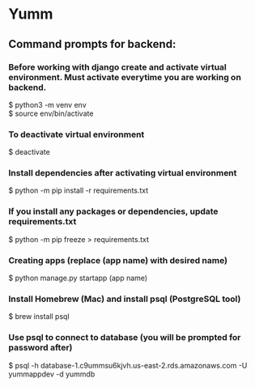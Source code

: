 # Yumm
## Command prompts for backend:
  ### Before working with django create and activate virtual environment. Must activate everytime you are working on backend.
  $ python3 -m venv env <br />
  $ source env/bin/activate

  ### To deactivate virtual environment
  $ deactivate
  
  ### Install dependencies after activating virtual environment
  $ python -m pip install -r requirements.txt

  ### If you install any packages or dependencies, update requirements.txt
  $ python -m pip freeze > requirements.txt

  ### Creating apps (replace (app name) with desired name)
  $ python manage.py startapp (app name)

  ### Install Homebrew (Mac) and install psql (PostgreSQL tool)
  $ brew install psql

  ### Use psql to connect to database (you will be prompted for password after)
  $ psql -h database-1.c9ummsu6kjvh.us-east-2.rds.amazonaws.com -U yummappdev -d yummdb

